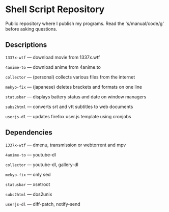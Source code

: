 # Shell Script Repository

Public repository where I publish my programs.
Read the 's/manual/code/g' before asking questions.

## Descriptions

`1337x-wtf` — download movie from 1337x.wtf

`4anime-to` — download anime from 4anime.to

`collector` — (personal) collects various files from the internet

`mekyo-fix` — (japanese) deletes brackets and formats on one line

`statusbar` — displays battery status and date on window managers

`subs2html` — converts srt and vtt subtitles to web documents

`userjs-dl` — updates firefox user.js template using cronjobs

## Dependencies

`1337x-wtf` — dmenu, transmission or webtorrent and mpv

`4anime-to` — youtube-dl

`collector` — youtube-dl, gallery-dl

`mekyo-fix` — only sed

`statusbar` — xsetroot

`subs2html` — dos2unix

`userjs-dl` — diff-patch, notify-send

